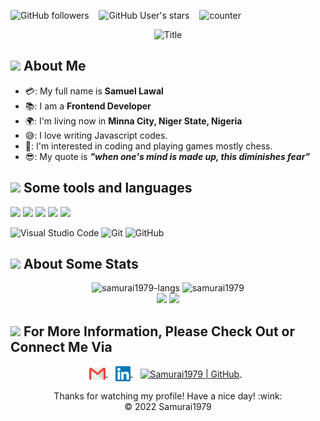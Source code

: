 <img alt="GitHub followers" src="https://img.shields.io/github/followers/samurai1979?style=social"> &nbsp;&nbsp; <img alt="GitHub User's stars" src="https://img.shields.io/github/stars/samurai1979?style=social"> &nbsp;&nbsp; ![counter](https://en45p9rvivielwz.m.pipedream.net)

<div align="center">
  <img src="https://readme-typing-svg.herokuapp.com?font=Architects+Daughter&color=%2338C2FF&size=50&center=true&vCenter=true&height=60&width=600&lines=Hi!+I'm+Samuel+Lawal;Welcome+to+my+profile!" alt="Title"></img>
</div>


## <img src="https://raw.githubusercontent.com/nixin72/nixin72/master/wave.gif" width="20px"></img> About Me

- 💳: My full name is **Samuel Lawal** 
- 📚: I am a **Frontend Developer**
- 🌍: I'm living now in **Minna City, Niger State, Nigeria**
- 😅: I love writing Javascript codes.
- 🧐: I'm interested in coding and playing games mostly chess.
- 😎: My quote is ***"when one's mind is made up, this diminishes fear"*** 

## <img src="https://media2.giphy.com/media/QssGEmpkyEOhBCb7e1/giphy.gif?cid=ecf05e47a0n3gi1bfqntqmob8g9aid1oyj2wr3ds3mg700bl&rid=giphy.gif" width="50px">   Some tools and languages 
<img src="https://badges.aleen42.com/src/javascript.svg" />  <img src="https://badges.aleen42.com/src/react.svg" />  <img src="https://badges.aleen42.com/src/typescript.svg" />  <img src="https://badges.aleen42.com/src/redux.svg" />  <img src="https://badges.aleen42.com/src/node.svg" />

![Visual Studio Code](https://img.shields.io/badge/Visual%20Studio%20Code-0078d7.svg?style=for-the-badge&logo=visual-studio-code&logoColor=white) ![Git](https://img.shields.io/badge/git-%23F05033.svg?style=for-the-badge&logo=git&logoColor=white) ![GitHub](https://img.shields.io/badge/github-%23121011.svg?style=for-the-badge&logo=github&logoColor=white) 

## <img src="https://media0.giphy.com/media/cNZqrH5IzOG0xrlWks/giphy.gif?cid=ecf05e47map255q427en9uprqc1sb0unjq5k4fnqg5pmhhs4&rid=giphy.gif&ct=s" width="50px"> About Some Stats
<div align="center">
<img height="150em" src="https://github-readme-stats.vercel.app/api/top-langs/?username=samurai1979&layout=compact&show_icon=true&theme=algolia" alt="samurai1979-langs"/>
<img height="150em" src="https://github-readme-stats.vercel.app/api/?username=samurai1979&layout=compact&show_icon=true&theme=algolia" alt="samurai1979"/>
</div>
<div align="center">
  <img src="http://github-readme-streak-stats.herokuapp.com?user=samurai1979&theme=algolia&background=0d1117&hide_border=true" />
  <img src="https://activity-graph.herokuapp.com/graph?username=samurai1979&theme=react-dark"/>
</div>

## <img src='https://raw.githubusercontent.com/ShahriarShafin/ShahriarShafin/main/Assets/handshake.gif' width="80px"> For More Information, Please Check Out or Connect Me Via
<p align="center">
  <a href="mailto:samuellawal1979@gmail.com" >
    <img align="center" alt="Samurai1979 | Gmail" width="26px" src="https://github.com/SatYu26/SatYu26/blob/master/Assets/Gmail.svg" />
  </a> &nbsp;&nbsp;
  
  <a href="https://www.linkedin.com/in/samurailawal/" target="_blank">
    <img align="center" alt="Samurai1979 | Linkedin" width="24px" src="https://github.com/SatYu26/SatYu26/blob/master/Assets/Linkedin.svg" />
  </a> &nbsp;&nbsp;
  
  <a href="https://profile-summary-for-github.herokuapp.com/user/samurai1979" target="_blank">
    <img align="center" alt="Samurai1979 | GitHub" width="26px" src="https://upload.wikimedia.org/wikipedia/commons/thumb/a/ae/Github-desktop-logo-symbol.svg/1024px-Github-desktop-logo-symbol.svg.png" />
  </a> &nbsp;&nbsp;
<p> 

<div align="center">
  Thanks for watching my profile! Have a nice day! :wink: <br/>
  &copy; 2022 Samurai1979
</div>


